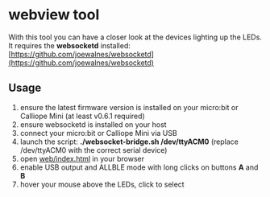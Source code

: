 # webview tool
With this tool you can have a closer look at the devices lighting up the LEDs.<br/>
It requires the **websocketd** installed: [https://github.com/joewalnes/websocketd](https://github.com/joewalnes/websocketd)<br/>

## Usage
1) ensure the latest firmware version is installed on your micro:bit or Calliope Mini (at least v0.6.1 required)
2) ensure websocketd is installed on your host
3) connect your micro:bit or Calliope Mini via USB
4) launch the script: **./websocket-bridge.sh /dev/ttyACM0** (replace /dev/ttyACM0 with the correct serial device)
5) open [web/index.html](web/index.html) in your browser
6) enable USB output and ALLBLE mode with long clicks on buttons **A** and **B**
7) hover your mouse above the LEDs, click to select
